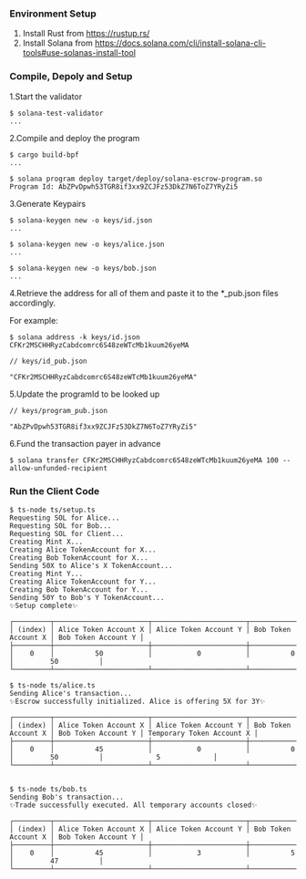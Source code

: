 ### Environment Setup
1. Install Rust from https://rustup.rs/
2. Install Solana from https://docs.solana.com/cli/install-solana-cli-tools#use-solanas-install-tool

### Compile, Depoly and Setup

1.Start the validator

```
$ solana-test-validator
...
```

2.Compile and deploy the program

```
$ cargo build-bpf
...

$ solana program deploy target/deploy/solana-escrow-program.so
Program Id: AbZPvDpwh53TGR8if3xx9ZCJFz53DkZ7N6ToZ7YRyZi5
```

3.Generate Keypairs

```
$ solana-keygen new -o keys/id.json
...

$ solana-keygen new -o keys/alice.json
...

$ solana-keygen new -o keys/bob.json
...
```

4.Retrieve the address for all of them and paste it to the *_pub.json files accordingly.

For example:

```
$ solana address -k keys/id.json
CFKr2MSCHHRyzCabdcomrc6S48zeWTcMb1kuum26yeMA

// keys/id_pub.json

"CFKr2MSCHHRyzCabdcomrc6S48zeWTcMb1kuum26yeMA"
```

5.Update the programId to be looked up

```
// keys/program_pub.json

"AbZPvDpwh53TGR8if3xx9ZCJFz53DkZ7N6ToZ7YRyZi5"
```

6.Fund the transaction payer in advance

```
$ solana transfer CFKr2MSCHHRyzCabdcomrc6S48zeWTcMb1kuum26yeMA 100 --allow-unfunded-recipient
```

### Run the Client Code

```
$ ts-node ts/setup.ts
Requesting SOL for Alice...
Requesting SOL for Bob...
Requesting SOL for Client...
Creating Mint X...
Creating Alice TokenAccount for X...
Creating Bob TokenAccount for X...
Sending 50X to Alice's X TokenAccount...
Creating Mint Y...
Creating Alice TokenAccount for Y...
Creating Bob TokenAccount for Y...
Sending 50Y to Bob's Y TokenAccount...
✨Setup complete✨

┌─────────┬───────────────────────┬───────────────────────┬─────────────────────┬─────────────────────┐
│ (index) │ Alice Token Account X │ Alice Token Account Y │ Bob Token Account X │ Bob Token Account Y │
├─────────┼───────────────────────┼───────────────────────┼─────────────────────┼─────────────────────┤
│    0    │          50           │           0           │          0          │         50          │
└─────────┴───────────────────────┴───────────────────────┴─────────────────────┴─────────────────────┘

$ ts-node ts/alice.ts
Sending Alice's transaction...
✨Escrow successfully initialized. Alice is offering 5X for 3Y✨

┌─────────┬───────────────────────┬───────────────────────┬─────────────────────┬─────────────────────┬───────────────────────────┐
│ (index) │ Alice Token Account X │ Alice Token Account Y │ Bob Token Account X │ Bob Token Account Y │ Temporary Token Account X │
├─────────┼───────────────────────┼───────────────────────┼─────────────────────┼─────────────────────┼───────────────────────────┤
│    0    │          45           │           0           │          0          │         50          │             5             │
└─────────┴───────────────────────┴───────────────────────┴─────────────────────┴─────────────────────┴───────────────────────────┘


$ ts-node ts/bob.ts
Sending Bob's transaction...
✨Trade successfully executed. All temporary accounts closed✨

┌─────────┬───────────────────────┬───────────────────────┬─────────────────────┬─────────────────────┐
│ (index) │ Alice Token Account X │ Alice Token Account Y │ Bob Token Account X │ Bob Token Account Y │
├─────────┼───────────────────────┼───────────────────────┼─────────────────────┼─────────────────────┤
│    0    │          45           │           3           │          5          │         47          │
└─────────┴───────────────────────┴───────────────────────┴─────────────────────┴─────────────────────┘
```